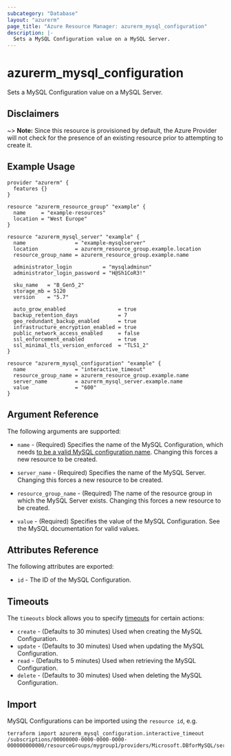 ```yaml
---
subcategory: "Database"
layout: "azurerm"
page_title: "Azure Resource Manager: azurerm_mysql_configuration"
description: |-
  Sets a MySQL Configuration value on a MySQL Server.
---
```


# azurerm_mysql_configuration

Sets a MySQL Configuration value on a MySQL Server.

## Disclaimers

~> **Note:** Since this resource is provisioned by default, the Azure Provider will not check for the presence of an existing resource prior to attempting to create it.

## Example Usage

```hcl
provider "azurerm" {
  features {}
}

resource "azurerm_resource_group" "example" {
  name     = "example-resources"
  location = "West Europe"
}

resource "azurerm_mysql_server" "example" {
  name                = "example-mysqlserver"
  location            = azurerm_resource_group.example.location
  resource_group_name = azurerm_resource_group.example.name

  administrator_login          = "mysqladminun"
  administrator_login_password = "H@Sh1CoR3!"

  sku_name   = "B_Gen5_2"
  storage_mb = 5120
  version    = "5.7"

  auto_grow_enabled                 = true
  backup_retention_days             = 7
  geo_redundant_backup_enabled      = true
  infrastructure_encryption_enabled = true
  public_network_access_enabled     = false
  ssl_enforcement_enabled           = true
  ssl_minimal_tls_version_enforced  = "TLS1_2"
}

resource "azurerm_mysql_configuration" "example" {
  name                = "interactive_timeout"
  resource_group_name = azurerm_resource_group.example.name
  server_name         = azurerm_mysql_server.example.name
  value               = "600"
}
```

## Argument Reference

The following arguments are supported:

* `name` - (Required) Specifies the name of the MySQL Configuration, which needs [to be a valid MySQL configuration name](https://dev.mysql.com/doc/refman/5.7/en/server-configuration.html). Changing this forces a new resource to be created.

* `server_name` - (Required) Specifies the name of the MySQL Server. Changing this forces a new resource to be created.

* `resource_group_name` - (Required) The name of the resource group in which the MySQL Server exists. Changing this forces a new resource to be created.

* `value` - (Required) Specifies the value of the MySQL Configuration. See the MySQL documentation for valid values.

## Attributes Reference

The following attributes are exported:

* `id` - The ID of the MySQL Configuration.

## Timeouts

The `timeouts` block allows you to specify [timeouts](https://www.terraform.io/docs/configuration/resources.html#timeouts) for certain actions:

* `create` - (Defaults to 30 minutes) Used when creating the MySQL Configuration.
* `update` - (Defaults to 30 minutes) Used when updating the MySQL Configuration.
* `read` - (Defaults to 5 minutes) Used when retrieving the MySQL Configuration.
* `delete` - (Defaults to 30 minutes) Used when deleting the MySQL Configuration.

## Import

MySQL Configurations can be imported using the `resource id`, e.g.

```shell
terraform import azurerm_mysql_configuration.interactive_timeout /subscriptions/00000000-0000-0000-0000-000000000000/resourceGroups/mygroup1/providers/Microsoft.DBforMySQL/servers/server1/configurations/interactive_timeout
```
